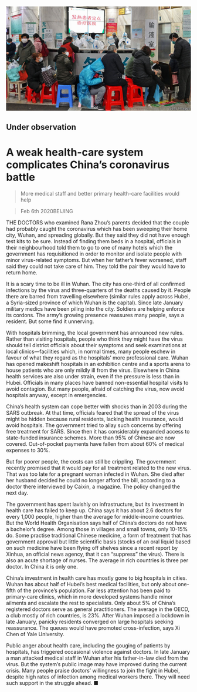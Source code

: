 ![](./images/20200208_CNP001_0.jpg)

## Under observation

# A weak health-care system complicates China’s coronavirus battle

> More medical staff and better primary health-care facilities would help

> Feb 6th 2020BEIJING

THE DOCTORS who examined Rana Zhou’s parents decided that the couple had probably caught the coronavirus which has been sweeping their home city, Wuhan, and spreading globally. But they said they did not have enough test kits to be sure. Instead of finding them beds in a hospital, officials in their neighbourhood told them to go to one of many hotels which the government has requisitioned in order to monitor and isolate people with minor virus-related symptoms. But when her father’s fever worsened, staff said they could not take care of him. They told the pair they would have to return home.

It is a scary time to be ill in Wuhan. The city has one-third of all confirmed infections by the virus and three-quarters of the deaths caused by it. People there are barred from travelling elsewhere (similar rules apply across Hubei, a Syria-sized province of which Wuhan is the capital). Since late January military medics have been piling into the city. Soldiers are helping enforce its cordons. The army’s growing presence reassures many people, says a resident. But some find it unnerving.

With hospitals brimming, the local government has announced new rules. Rather than visiting hospitals, people who think they might have the virus should tell district officials about their symptoms and seek examinations at local clinics—facilities which, in normal times, many people eschew in favour of what they regard as the hospitals’ more professional care. Wuhan has opened makeshift hospitals in an exhibition centre and a sports arena to house patients who are only mildly ill from the virus. Elsewhere in China health services are also under strain, even if the pressure is less than in Hubei. Officials in many places have banned non-essential hospital visits to avoid contagion. But many people, afraid of catching the virus, now avoid hospitals anyway, except in emergencies.

China’s health system can cope better with shocks than in 2003 during the SARS outbreak. At that time, officials feared that the spread of the virus might be hidden because rural residents, lacking health insurance, would avoid hospitals. The government tried to allay such concerns by offering free treatment for SARS. Since then it has considerably expanded access to state-funded insurance schemes. More than 95% of Chinese are now covered. Out-of-pocket payments have fallen from about 60% of medical expenses to 30%.

But for poorer people, the costs can still be crippling. The government recently promised that it would pay for all treatment related to the new virus. That was too late for a pregnant woman infected in Wuhan. She died after her husband decided he could no longer afford the bill, according to a doctor there interviewed by Caixin, a magazine. The policy changed the next day.

The government has spent lavishly on infrastructure, but its investment in health care has failed to keep up. China says it has about 2.6 doctors for every 1,000 people, higher than the average for middle-income countries. But the World Health Organisation says half of China’s doctors do not have a bachelor’s degree. Among those in villages and small towns, only 10-15% do. Some practise traditional Chinese medicine, a form of treatment that has government approval but little scientific basis (stocks of an oral liquid based on such medicine have been flying off shelves since a recent report by Xinhua, an official news agency, that it can “suppress” the virus). There is also an acute shortage of nurses. The average in rich countries is three per doctor. In China it is only one.

China’s investment in health care has mostly gone to big hospitals in cities. Wuhan has about half of Hubei’s best medical facilities, but only about one-fifth of the province’s population. Far less attention has been paid to primary-care clinics, which in more developed systems handle minor ailments and escalate the rest to specialists. Only about 5% of China’s registered doctors serve as general practitioners. The average in the OECD, a club mostly of rich countries, is 23%. After Wuhan imposed a lockdown in late January, panicky residents converged on large hospitals seeking reassurance. The queues would have promoted cross-infection, says Xi Chen of Yale University.

Public anger about health care, including the gouging of patients by hospitals, has triggered occasional violence against doctors. In late January a man attacked medical staff in Wuhan after his father-in-law died from the virus. But the system’s public image may have improved during the current crisis. Many people praise doctors’ willingness to join the fight in Hubei, despite high rates of infection among medical workers there. They will need such support in the struggle ahead. ■